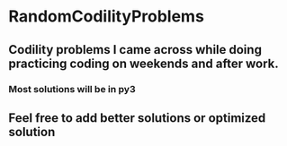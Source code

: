 # RandomCodilityProblems

## Codility problems I came across while doing practicing coding on weekends and after work.

### Most solutions will be in py3

## Feel free to add better solutions or optimized solution
